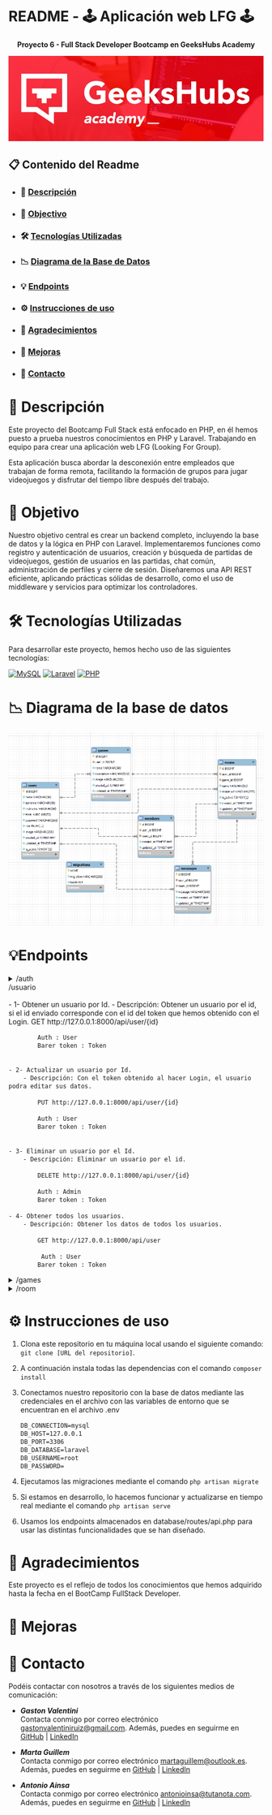 # README - 🕹️ Aplicación web LFG 🕹️
__<p align="center">Proyecto 6 - Full Stack Developer Bootcamp en GeeksHubs Academy </p>__

<p>
   <div align="center">
      <img src="./database/image/cabecera.jpg">
   </div>    
</p>


## 📋 Contenido del Readme

- ### 🚀 [Descripción](#descripcion)
- ### 🎯 [Objectivo](#objectivo)
- ### 🛠️ [Tecnologías Utilizadas](#tecnologías-utilizadas)
- ### 📉 [Diagrama de la Base de Datos](#diagrama-de-la-base-de-datos)
- ### 💡 [Endpoints](#endpoints)
- ### ⚙️ [Instrucciones de uso](#instrucciones-de-uso)
- ### 👏 [Agradecimientos](#agradecimientos)
- ### 🌟 [Mejoras](#mejoras)
- ### 📧 [Contacto](#contacto)


# 🚀 Descripción

Este proyecto del Bootcamp Full Stack está enfocado en PHP, en él hemos puesto a prueba nuestros conocimientos en PHP y Laravel. Trabajando en equipo para crear una aplicación web LFG (Looking For Group).

Esta aplicación busca abordar la desconexión entre empleados que trabajan de forma remota, facilitando la formación de grupos para jugar videojuegos y disfrutar del tiempo libre después del trabajo.

# 🎯 Objetivo

Nuestro objetivo central es crear un backend completo, incluyendo la base de datos y la lógica en PHP con Laravel. Implementaremos funciones como registro y autenticación de usuarios, creación y búsqueda de partidas de videojuegos, gestión de usuarios en las partidas, chat común, administración de perfiles y cierre de sesión. Diseñaremos una API REST eficiente, aplicando prácticas sólidas de desarrollo, como el uso de middleware y servicios para optimizar los controladores. 


# 🛠️ Tecnologías Utilizadas

Para desarrollar este proyecto, hemos hecho uso de las siguientes tecnologías:

[![MySQL](https://img.shields.io/badge/MySQL-4479A1?style=for-the-badge&logo=mysql&logoColor=white&labelColor=101010)]()  [![Laravel](https://img.shields.io/badge/Laravel-FF2D20?style=for-the-badge&logo=laravel&logoColor=white&labelColor=101010)]()   [![PHP](https://img.shields.io/badge/PHP-777BB4?style=for-the-badge&logo=php&logoColor=white&labelColor=101010)]()


</details>


# 📉 Diagrama de la base de datos

<p>
   <div align="center">
      <img src="./database/image/data_base.png" style="max-width: 100%">
   </div>    
</p>



# 💡Endpoints
<details>
<summary>/auth</summary>
<br>


    - 1- Crear un usuario, registro.
               Descripción: Crear un nuevo usuario, recuperando la información de los campos requeridos a través del body. Y, se genera un registro en la base de datos de un nuevo usuario con el rol de "user".

            POST http://127.0.0.1:8000/api/register

        Body:
        ``` JSON
            {
               "name": "Zaira",
               "surname": "Guillem Perez",
               "nickname":"maguol",
               "email": "zaira@zaira.com",
               "password": " 123456"
            }
        ```
    - 2- Login.
            - Descripción: Al acceder, nos devuelve un token a través del body que utilizaremos más tarde en las rutas habilitadas para los usuarios.

            POST http://127.0.0.1:8000/api/login 

        Body:
        ``` JSON
            {
                "email": "zaira@zaira.com",
                "password": "123456"
            }
        ```
    
</details>
<summary>/usuario</summary>
<br>
    - 1- Obtener un usuario por Id.
        - Descripción: Obtener un usuario por el id, si el id enviado corresponde con el id del token que hemos obtenido con el Login.
            GET http://127.0.0.1:8000/api/user/{id}  

            Auth : User 
            Barer token : Token
 
        
    - 2- Actualizar un usuario por Id.
        - Descripción: Con el token obtenido al hacer Login, el usuario podra editar sus datos.

            PUT http://127.0.0.1:8000/api/user/{id}

            Auth : User 
            Barer token : Token


    - 3- Eliminar un usuario por el Id.
        - Descripción: Eliminar un usuario por el id.

            DELETE http://127.0.0.1:8000/api/user/{id}          

            Auth : Admin
            Barer token : Token
       
    - 4- Obtener todos los usuarios.
        - Descripción: Obtener los datos de todos los usuarios.

            GET http://127.0.0.1:8000/api/user

             Auth : User 
            Barer token : Token
    
</details>

<details>
<summary>/games</summary>
<br>
    - 1- Crear un juego.
            - Descripción: Crear un juego.
                    POST http://127.0.0.1:8000/api/createGame

                    Auth : User 
                    Barer token : Token

                Body:
                ``` JSON
                    {
                    "name": "GTA",
                    "description": "Un videojuego",
                    "image": "https://image.api.playstation.com/vulcan/ap/rnd/202202/2816/mYn2ETBKFct26V9mJnZi4aSS.png"
                    }

    - 2- Obtener todos los juegos.
            - Descripción: Obtener todos los juegos.
                GET http://127.0.0.1:8000/api/games

                Auth : User 
                Barer token : Token

    
                ```
    - 3- Actualizar un juego por el Id.
            - Descripción: Actualizar un juego por el Id, siempre que el usuario que está intentando modificarlo sea el creador del mismo.
                POST http://127.0.0.1:8000/api/updateGameById/{id}

                Auth : User 
                Barer token : Token
            
                ```
                 Body:
                ``` JSON:
                    {
                    "name": "GTA",
                    "description": "El mejor videojuego",
                    "image": "https://image.api.playstation.com/vulcan/ap/rnd/202202/2816/mYn2ETBKFct26V9mJnZi4aSS.png"
                    }

     - 4- Recuperar un juego por el Id.
            - Descripción: Recuperar un juego por el Id.
                GET http://127.0.0.1:8000/api/getGameById/{id}

                Auth : User 
                Barer token : Token
            
                ```

    - 5- Eliminar un juego por el Id.
            - Descripción: Eliminar un juego por el Id.
                POST http://127.0.0.1:8000/api/deleteGame/{id}

                Auth : User 
                Barer token : Token
            
                ```
                     
</details>

<details>
<summary>/room</summary>
<br>
    - 1- Crear una sala.
            - Descripción: Crear una sala.
                    POST http://127.0.0.1:8000/api/room

                    Auth : User 
                    Barer token : Token

                Body:
                ``` JSON
                    {
                    "game_id": 3,
                    "name":"Escuadrón GTA"
                    }

    - 2- Obtener todas las salas.
            - Descripción: Obtener todos las salas.
                GET http://127.0.0.1:8000/api/room

                Auth : User 
                Barer token : Token

    
                ```
    - 3- Actualizar una sala por el Id.
            - Descripción: Actualizar una sala por el Id, siempre que el usuario que está intentando modificarlo sea el creador del mismo.
                PUT http://127.0.0.1:8000/api/room/{id}

                Auth : User 
                Barer token : Token
            
                ```
                 Body:
                ``` JSON:
                    {
                    "name": "Malos GTA"
                    }
            NOTA: El usuario puede modificar cualquiera de los siguientes campos y, para realizar la actualización no es necesario introducir todos los campos.
                
                'game_id', 'name','image_url','is_active'
                
     - 4- Recuperar una sala por el Id.
            - Descripción: Recuperar una sala por el Id.
                GET http://127.0.0.1:8000/api/room/{id}
                Auth : User 
                Barer token : Token
            
                ```
     - 4- Recuperar todas las salas que sean activas.
            - Descripción: Recuperar una sala por el Id.
                GET http://127.0.0.1:8000/api/room/active
                Auth : User 
                Barer token : Token
            
                ```

    - 5- Eliminar una sala por el Id.
            - Descripción: Eliminar una sala por el Id.
                POST http://127.0.0.1:8000/api/room/{id}

                Auth : User 
                Barer token : Token
            
                ```       
</details>

# ⚙️ Instrucciones de uso

1. Clona este repositorio en tu máquina local usando el siguiente comando: `git clone [URL del repositorio]`.
2. A continuación instala todas las dependencias con el comando ` composer install `
3. Conectamos nuestro repositorio con la base de datos mediante las credenciales en el archivo con las variables de entorno que se encuentran en el archivo .env

    ``` 
    DB_CONNECTION=mysql
    DB_HOST=127.0.0.1
    DB_PORT=3306
    DB_DATABASE=laravel
    DB_USERNAME=root
    DB_PASSWORD=

    ```  

4. Ejecutamos las migraciones mediante el comando `php artisan migrate` 
5. Si estamos en desarrollo, lo hacemos funcionar y actualizarse en tiempo real mediante el comando `php artisan serve`
6. Usamos los endpoints almacenados en database/routes/api.php para usar las distintas funcionalidades que se han diseñado.


# 👏 Agradecimientos
Este proyecto es el reflejo de todos los conocimientos que hemos adquirido hasta la fecha en el BootCamp FullStack Developer.

# 🌟 Mejoras
<!-- TODO -->

# 📧 Contacto
Podéis contactar con nosotros a través de los siguientes medios de comunicación:

- ***Gaston Valentini***  
Contacta conmigo por correo electrónico [gastonvalentiniruiz@gmail.com](mailto:gastonvalentiniruiz@gmail.com). Además, puedes en seguirme en [GitHub]((https://github.com/Gaston-Valentini))   | [LinkedIn](https://www.linkedin.com/in/gastonvalentini/)


- ***Marta Guillem***  
Contacta conmigo por correo electrónico [martaguillem@outlook.es](mailto:martaguillem@outlook.es). Además, puedes en seguirme en [GitHub]((https://github.com/martaguillemolmos))   | [LinkedIn](https://www.linkedin.com/in/marta-guillem-olmos-b26b9b293/)


- ***Antonio Ainsa***  
Contacta conmigo por correo electrónico [antonioinsa@tutanota.com](mailto:antonioinsa@tutanota.com). Además, puedes en seguirme en [GitHub]((https://github.com/antonioinsa))   | [LinkedIn](https://www.linkedin.com/in/antonioinsa/)
